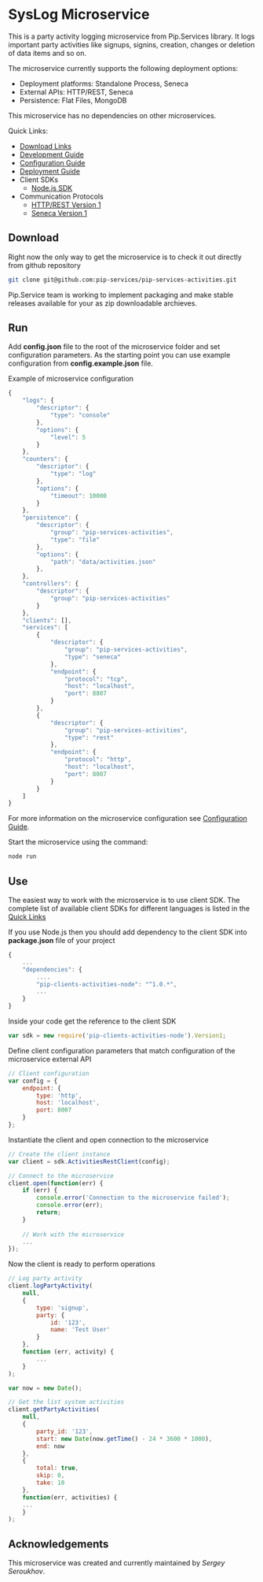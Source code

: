 # SysLog Microservice

This is a party activity logging microservice from Pip.Services library. 
It logs important party activities like signups, signins, 
creation, changes or deletion of data items and so on.

The microservice currently supports the following deployment options:
* Deployment platforms: Standalone Process, Seneca
* External APIs: HTTP/REST, Seneca
* Persistence: Flat Files, MongoDB

This microservice has no dependencies on other microservices.

<a name="links"></a> Quick Links:

* [Download Links](doc/Downloads.md)
* [Development Guide](doc/Development.md)
* [Configuration Guide](doc/Configuration.md)
* [Deployment Guide](doc/Deployment.md)
* Client SDKs
  - [Node.js SDK](https://github.com/pip-services/pip-clients-activities-node)
* Communication Protocols
  - [HTTP/REST Version 1](doc/RestProtocolV1.md)
  - [Seneca Version 1](doc/SenecaProtocolV1.md)

## Download

Right now the only way to get the microservice is to check it out directly from github repository
```bash
git clone git@github.com:pip-services/pip-services-activities.git
```

Pip.Service team is working to implement packaging and make stable releases available for your 
as zip downloadable archieves.

## Run

Add **config.json** file to the root of the microservice folder and set configuration parameters.
As the starting point you can use example configuration from **config.example.json** file. 

Example of microservice configuration
```javascript
{    
    "logs": {
        "descriptor": { 
            "type": "console"
        },
        "options": { 
            "level": 5
        }
    },    
    "counters": {
        "descriptor": { 
            "type": "log"
        },
        "options": { 
            "timeout": 10000
        }
    },
    "persistence": {
        "descriptor": {
            "group": "pip-services-activities",            
            "type": "file"
        },
        "options": {
            "path": "data/activities.json"
        },
    },    
    "controllers": {
        "descriptor": {
            "group": "pip-services-activities"            
        }
    },    
    "clients": [],    
    "services": [
        {
            "descriptor": {
                "group": "pip-services-activities",            
                "type": "seneca"
            },
            "endpoint": {
                "protocol": "tcp",
                "host": "localhost",
                "port": 8807
            }
        },
        {
            "descriptor": {
                "group": "pip-services-activities",            
                "type": "rest"
            },
            "endpoint": {
                "protocol": "http",
                "host": "localhost",
                "port": 8007
            }
        }
    ]   
}
```
 
For more information on the microservice configuration see [Configuration Guide](Configuration.md).

Start the microservice using the command:
```bash
node run
```

## Use

The easiest way to work with the microservice is to use client SDK. 
The complete list of available client SDKs for different languages is listed in the [Quick Links](#links)

If you use Node.js then you should add dependency to the client SDK into **package.json** file of your project
```javascript
{
    ...
    "dependencies": {
        ....
        "pip-clients-activities-node": "^1.0.*",
        ...
    }
}
```

Inside your code get the reference to the client SDK
```javascript
var sdk = new require('pip-clients-activities-node').Version1;
```

Define client configuration parameters that match configuration of the microservice external API
```javascript
// Client configuration
var config = {
    endpoint: {
        type: 'http',
        host: 'localhost', 
        port: 8007
    }
};
```

Instantiate the client and open connection to the microservice
```javascript
// Create the client instance
var client = sdk.ActivitiesRestClient(config);

// Connect to the microservice
client.open(function(err) {
    if (err) {
        console.error('Connection to the microservice failed');
        console.error(err);
        return;
    }
    
    // Work with the microservice
    ...
});
```

Now the client is ready to perform operations
```javascript
// Log party activity
client.logPartyActivity(
    null,
    { 
        type: 'signup',
        party: {
            id: '123',
            name: 'Test User'
        }
    },
    function (err, activity) {
        ...
    }
);
```

```javascript
var now = new Date();

// Get the list system activities
client.getPartyActivities(
    null,
    {
        party_id: '123',
        start: new Date(now.getTime() - 24 * 3600 * 1000),
        end: now
    },
    {
        total: true,
        skip: 0,
        take: 10
    },
    function(err, activities) {
    ...    
    }
);
```    

## Acknowledgements

This microservice was created and currently maintained by *Sergey Seroukhov*.

